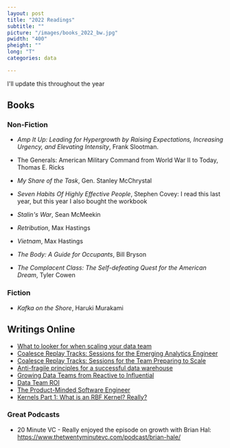 ```yaml
---
layout: post
title: "2022 Readings"
subtitle: ""
picture: "/images/books_2022_bw.jpg"
pwidth: "400"
pheight: ""
long: "T"
categories: data

---
```


I'll update this throughout the year

## Books

### Non-Fiction
- _Amp It Up: Leading for Hypergrowth by Raising Expectations, Increasing Urgency, and Elevating Intensity_, Frank Slootman. 
- The Generals: American Military Command from World War II to Today, Thomas E.
Ricks

- _My Share of the Task_, Gen. Stanley McChrystal

- _Seven Habits Of Highly Effective People_, Stephen Covey: I read this last
year, but this year I also bought the workbook

- _Stalin's War_, Sean McMeekin

- _Retribution_, Max Hastings

- _Vietnam_, Max Hastings

- _The Body: A Guide for Occupants_, Bill Bryson

- _The Complacent Class: The Self-defeating Quest for the American Dream_, Tyler Cowen


### Fiction

- _Kafka on the Shore_, Haruki Murakami


## Writings Online


- [What to looker for when scaling your data team](https://towardsdatascience.com/what-to-look-for-when-scaling-your-data-team-986e00024d6a)
- [Coalesce Replay Tracks: Sessions for the Emerging Analytics Engineer](https://blog.getdbt.com/coalesce-replay-tracks-emerging-analytics-engineers/?utm_medium=social&utm_source=linkedin&utm_campaign=h2-2021_coalesce-2021-followup_awareness&utm_content=connect__)
- [Coalesce Replay Tracks: Sessions for the Team Preparing to Scale](https://blog.getdbt.com/coalesce-replay-tracks-scaling-teams)
- [Anti-fragile principles for a successful data warehouse](https://blog.picnic.nl/7-antifragile-principles-for-a-successful-data-warehouse-574b655f0bc6)
- [Growing Data Teams from Reactive to Influential](https://scientistemily.substack.com/p/reactive-proactive-influential?s=r)
- [Data Team ROI](https://stkbailey.substack.com/p/data-team-roi?s=r)
- [The Product-Minded Software Engineer](https://blog.pragmaticengineer.com/the-product-minded-engineer/)
- [Kernels Part 1: What is an RBF Kernel? Really?](https://calculatedcontent.com/2012/02/06/kernels_part_1/)

### Great Podcasts

- 20 Minute VC - Really enjoyed the episode on growth with Brian Hal: https://www.thetwentyminutevc.com/podcast/brian-hale/
